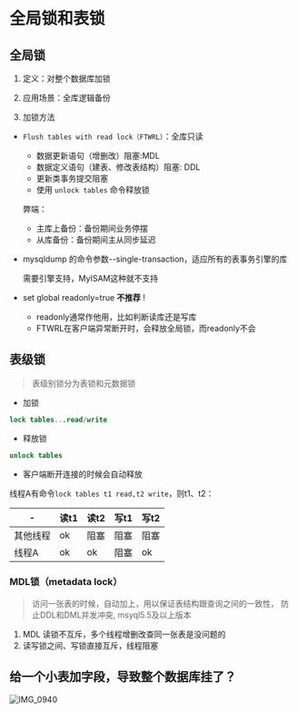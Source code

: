 # 全局锁和表锁

## 全局锁

1. 定义：对整个数据库加锁

2. 应用场景：全库逻辑备份

3. 加锁方法

* `Flush tables with read lock（FTWRL）`：全库只读  
   
   * 数据更新语句（增删改）阻塞:MDL
   * 数据定义语句（建表、修改表结构）阻塞: DDL
   * 更新类事务提交阻塞
   * 使用 `unlock tables` 命令释放锁
  
   弊端：
   * 主库上备份：备份期间业务停摆
   * 从库备份：备份期间主从同步延迟

* mysqldump 的命令参数--single-transaction，适应所有的表事务引擎的库  
   
   需要引擎支持，MyISAM这种就不支持

* set global readonly=true  **不推荐** !
  
   * readonly通常作他用，比如判断读库还是写库
   * FTWRL在客户端异常断开时，会释放全局锁，而readonly不会  

## 表级锁

> 表级别锁分为表锁和元数据锁
> 
* 加锁
  
```sql
lock tables...read/write
```

* 释放锁
  
```sql
unlock tables 
```

* 客户端断开连接的时候会自动释放

线程A有命令`lock tables t1 read,t2 write`，则t1、t2：

|-|读t1|读t2|写t1|写t2|
|--------|----|----|---|----|
|其他线程|ok|阻塞|阻塞|阻塞|
|线程A|ok|ok|阻塞|ok |

### MDL锁（metadata lock）

> 访问一张表的时候，自动加上，用以保证表结构跟查询之间的一致性，
> 防止DDL和DML并发冲突,
> msyql5.5及以上版本

1. MDL 读锁不互斥，多个线程增删改查同一张表是没问题的
2. 读写锁之间、写锁直接互斥，线程阻塞

## 给一个小表加字段，导致整个数据库挂了？


![IMG_0940](../IMG_0940.JPG)

